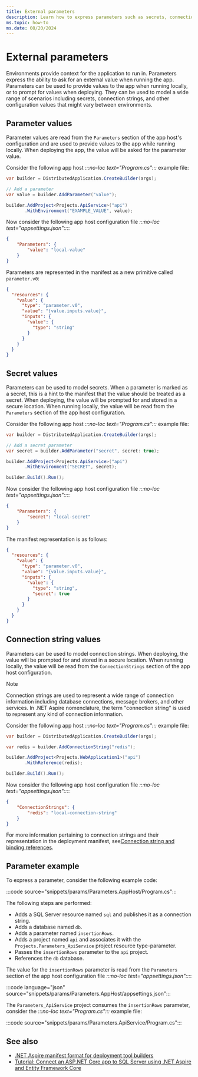 ```yaml
---
title: External parameters
description: Learn how to express parameters such as secrets, connection strings, and other configuration values that might vary between environments.
ms.topic: how-to
ms.date: 08/20/2024
---
```


# External parameters

Environments provide context for the application to run in. Parameters express the ability to ask for an external value when running the app. Parameters can be used to provide values to the app when running locally, or to prompt for values when deploying. They can be used to model a wide range of scenarios including secrets, connection strings, and other configuration values that might vary between environments.

## Parameter values

Parameter values are read from the `Parameters` section of the app host's configuration and are used to provide values to the app while running locally. When deploying the app, the value will be asked for the parameter value.

Consider the following app host _:::no-loc text="Program.cs":::_ example file:

```csharp
var builder = DistributedApplication.CreateBuilder(args);

// Add a parameter
var value = builder.AddParameter("value");

builder.AddProject<Projects.ApiService>("api")
       .WithEnvironment("EXAMPLE_VALUE", value);
```

Now consider the following app host configuration file _:::no-loc text="appsettings.json":::_:

```json
{
    "Parameters": {
        "value": "local-value"
    }
}
```

Parameters are represented in the manifest as a new primitive called `parameter.v0`:

```json
{
  "resources": {
    "value": {
      "type": "parameter.v0",
      "value": "{value.inputs.value}",
      "inputs": {
        "value": {
          "type": "string"
        }
      }
    }
  }
}
```

## Secret values

Parameters can be used to model secrets. When a parameter is marked as a secret, this is a hint to the manifest that the value should be treated as a secret. When deploying, the value will be prompted for and stored in a secure location. When running locally, the value will be read from the `Parameters` section of the app host configuration.

Consider the following app host _:::no-loc text="Program.cs":::_ example file:

```csharp
var builder = DistributedApplication.CreateBuilder(args);

// Add a secret parameter
var secret = builder.AddParameter("secret", secret: true);

builder.AddProject<Projects.ApiService>("api")
       .WithEnvironment("SECRET", secret);

builder.Build().Run();
```

Now consider the following app host configuration file _:::no-loc text="appsettings.json":::_:

```json
{
    "Parameters": {
        "secret": "local-secret"
    }
}
```

The manifest representation is as follows:

```json
{
  "resources": {
    "value": {
      "type": "parameter.v0",
      "value": "{value.inputs.value}",
      "inputs": {
        "value": {
          "type": "string",
          "secret": true
        }
      }
    }
  }
}
```

## Connection string values

Parameters can be used to model connection strings. When deploying, the value will be prompted for and stored in a secure location. When running locally, the value will be read from the `ConnectionStrings` section of the app host configuration.

> [!NOTE]
> Connection strings are used to represent a wide range of connection information including database connections, message brokers, and other services. In .NET Aspire nomenclature, the term "connection string" is used to represent any kind of connection information.

Consider the following app host _:::no-loc text="Program.cs":::_ example file:

```csharp
var builder = DistributedApplication.CreateBuilder(args);

var redis = builder.AddConnectionString("redis");

builder.AddProject<Projects.WebApplication1>("api")
       .WithReference(redis);

builder.Build().Run();
```

Now consider the following app host configuration file _:::no-loc text="appsettings.json":::_:

```json
{
    "ConnectionStrings": {
        "redis": "local-connection-string"
    }
}
```

For more information pertaining to connection strings and their representation in the deployment manifest, see[Connection string and binding references](../deployment/manifest-format.md#connection-string-and-binding-references).

## Parameter example

To express a parameter, consider the following example code:

:::code source="snippets/params/Parameters.AppHost/Program.cs":::

The following steps are performed:

- Adds a SQL Server resource named `sql` and publishes it as a connection string.
- Adds a database named `db`.
- Adds a parameter named `insertionRows`.
- Adds a project named `api` and associates it with the `Projects.Parameters_ApiService` project resource type-parameter.
- Passes the `insertionRows` parameter to the `api` project.
- References the `db` database.

The value for the `insertionRows` parameter is read from the `Parameters` section of the app host configuration file _:::no-loc text="appsettings.json":::_:

:::code language="json" source="snippets/params/Parameters.AppHost/appsettings.json":::

The `Parameters_ApiService` project consumes the `insertionRows` parameter, consider the _:::no-loc text="Program.cs":::_ example file:

:::code source="snippets/params/Parameters.ApiService/Program.cs":::

## See also

- [.NET Aspire manifest format for deployment tool builders](../deployment/manifest-format.md)
- [Tutorial: Connect an ASP.NET Core app to SQL Server using .NET Aspire and Entity Framework Core](../database/sql-server-integrations.md)
